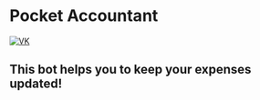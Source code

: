# Pocket Accountant

[![VK](https://img.icons8.com/plasticine/2x/vk-com.png)](https://vk.com/k_tigran)

## This bot helps you to keep your expenses updated!
